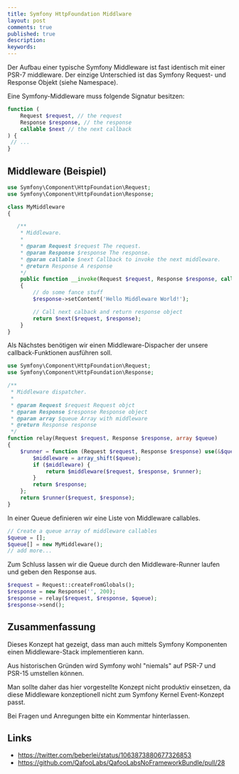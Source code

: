 ```yaml
---
title: Symfony HttpFoundation Middlware
layout: post
comments: true
published: true
description: 
keywords: 
---
```


Der Aufbau einer typische Symfony Middleware ist fast identisch mit einer PSR-7 middleware. 
Der einzige Unterschied ist das Symfony Request- und Response Objekt (siehe Namespace).

Eine Symfony-Middleware muss folgende Signatur besitzen:

```php
function (
    Request $request, // the request
    Response $response, // the response
    callable $next // the next callback
) {
 // ...
}
```

## Middleware (Beispiel)

```php
use Symfony\Component\HttpFoundation\Request;
use Symfony\Component\HttpFoundation\Response;

class MyMiddleware
{

   /**
    * Middleware.
    *
    * @param Request $request The request.
    * @param Response $response The response.
    * @param callable $next Callback to invoke the next middleware.
    * @return Response A response
    */
    public function __invoke(Request $request, Response $response, callable $next)
    {
        // do some fance stuff
        $response->setContent('Hello Middleware World!');

        // Call next calback and return response object
        return $next($request, $response);
    }
}
```

Als Nächstes benötigen wir einen Middleware-Dispacher der unsere callback-Funktionen ausführen soll.

```php
use Symfony\Component\HttpFoundation\Request;
use Symfony\Component\HttpFoundation\Response;

/**
 * Middleware dispatcher.
 *
 * @param Request $request Request objct
 * @param Response $response Response object
 * @param array $queue Array with middleware
 * @return Response response
 */
function relay(Request $request, Response $response, array $queue)
{
    $runner = function (Request $request, Response $response) use(&$queue, &$runner) {
        $middleware = array_shift($queue);
        if ($middleware) {
            return $middleware($request, $response, $runner);
        }
        return $response;
    };
    return $runner($request, $response);
}
```

In einer Queue definieren wir eine Liste von Middleware callables.

```php
// Create a queue array of middleware callables
$queue = [];
$queue[] = new MyMiddleware();
// add more...
```

Zum Schluss lassen wir die Queue durch den Middleware-Runner laufen und geben den Response aus.

```php
$request = Request::createFromGlobals();
$response = new Response('', 200);
$response = relay($request, $response, $queue);
$response->send();
```
## Zusammenfassung

Dieses Konzept hat gezeigt, dass man auch mittels Symfony Komponenten einen
Middleware-Stack implementieren kann. 

Aus historischen Gründen wird Symfony wohl "niemals" auf PSR-7 und PSR-15 umstellen können.

Man sollte daher das hier vorgestellte Konzept nicht produktiv einsetzen, 
da diese Middleware konzeptionell nicht zum Symfony Kernel Event-Konzept passt. 

Bei Fragen und Anregungen bitte ein Kommentar hinterlassen.

## Links

* <https://twitter.com/beberlei/status/1063873880677326853>
* <https://github.com/QafooLabs/QafooLabsNoFrameworkBundle/pull/28>